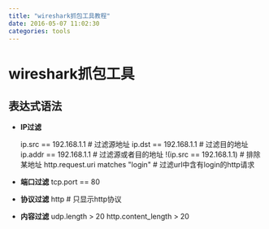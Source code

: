 ```yaml
---
title: "wireshark抓包工具教程"
date: 2016-05-07 11:02:30
categories: tools
---
```

# wireshark抓包工具

## 表达式语法
- **IP过滤**

  	ip.src == 192.168.1.1 # 过滤源地址
  	ip.dst == 192.168.1.1 # 过滤目的地址
  	ip.addr == 192.168.1.1 # 过滤源或者目的地址
  	!(ip.src == 192.168.1.1) # 排除某地址
  	http.request.uri matches "login" # 过滤url中含有login的http请求
- **端口过滤**
  	tcp.port == 80 
- **协议过滤**
  	http  # 只显示http协议
- **内容过滤**
  	udp.length > 20
  	http.content_length > 20
